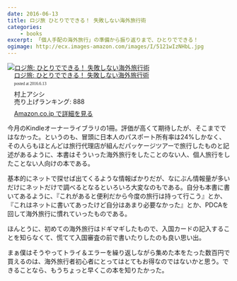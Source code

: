 ```yaml
---
date: 2016-06-13
title: ロジ旅 ひとりでできる！ 失敗しない海外旅行術
categories: 
    - books
excerpt: 「個人手配の海外旅行」の準備から振り返りまで、ひとりでできる！
ogimage: http://ecx.images-amazon.com/images/I/5121wIzNHbL.jpg
---
```


<div class="azlink-box"><div class="azlink-image" style="float:left"><a href="http://www.amazon.co.jp/exec/obidos/ASIN/B019PBDZ10/warikiru-22/ref=nosim/" name="azlinklink" target="_blank" rel="nofollow"><img src="http://ecx.images-amazon.com/images/I/5121wIzNHbL._SL160_.jpg" alt="ロジ旅: ひとりでできる！ 失敗しない海外旅行術" style="border:none" /></a></div><div class="azlink-info" style="float:left;margin-left:15px;line-height:120%"><div class="azlink-name" style="margin-bottom:10px;line-height:120%"><a href="http://www.amazon.co.jp/exec/obidos/ASIN/B019PBDZ10/warikiru-22/ref=nosim/" name="azlinklink" target="_blank" rel="nofollow">ロジ旅: ひとりでできる！ 失敗しない海外旅行術</a><div class="azlink-powered-date" style="font-size:7pt;margin-top:5px;font-family:verdana;line-height:120%">posted at 2016.6.13</div></div><div class="azlink-detail">村上アシシ<br />売り上げランキング: 888<br /></div><div class="azlink-review" style="margin-top:10px;margin-bottom:10px"></div><div class="azlink-link" style="margin-top:5px"><a href="http://www.amazon.co.jp/exec/obidos/ASIN/B019PBDZ10/warikiru-22/ref=nosim/" target="_blank" rel="nofollow">Amazon.co.jp で詳細を見る</a></div></div><div class="azlink-footer" style="clear:left"></div></div>

今月のKindleオーナーライブラリの1冊。評価が高くて期待したが、そこまでではなかった。というのも、冒頭に日本人のパスポート所有率は24%しかなく、その人らもほとんどは旅行代理店が組んだパッケージツアーで旅行したものと記述があるように、本書はそういった海外旅行をしたことのない人、個人旅行をしたことない人向けの本である。

基本的にネットで探せば出てくるような情報ばかりだが、なにぶん情報量が多いだけにネットだけで調べるとなるといろいろ大変なのもである。自分も本書に書いてあるように、『これがあると便利だから今度の旅行は持って行こう』とか、『これはネットに書いてあったけど自分はあまり必要なかった』とか、PDCAを回して海外旅行に慣れていったものである。

ほんとうに、初めての海外旅行はドギマギしたもので、入国カードの記入することを知らなくて、慌てて入国審査の前で書いたりしたのも良い思い出。

まぁ僕はそうやってトライ＆エラーを繰り返しながら集めた本をたった数百円で買えるのは、海外旅行者初心者にとってはとてもお得なのではないかと思う。できることなら、もうちょっと早くこの本を知りたかった。